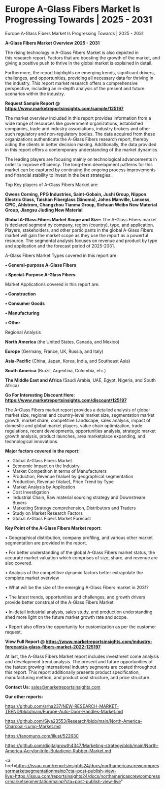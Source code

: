 # Europe A-Glass Fibers Market Is Progressing Towards | 2025 - 2031
Europe A-Glass Fibers Market Is Progressing Towards | 2025 - 2031

<Strong> A-Glass Fibers Market Overview 2025 - 2031</strong>

The rising technology in A-Glass Fibers Market is also depicted in this research report. Factors that are boosting the growth of the market, and giving a positive push to thrive in the global market is explained in detail.

Furthermore, the report highlights on emerging trends, significant drivers, challenges, and opportunities, providing all necessary data for thriving in the industry. This report market research offers a comprehensive perspective, including an in-depth analysis of the present and future scenarios within the industry.

<strong>Request Sample Report @ <a href=https://www.marketreportsinsights.com/sample/125197>https://www.marketreportsinsights.com/sample/125197</a></strong>

The market overview included in this report provides information from a wide range of resources like government organizations, established companies, trade and industry associations, industry brokers and other such regulatory and non-regulatory bodies. The data acquired from these organizations authenticate the A-Glass Fibers research report, thereby aiding the clients in better decision making. Additionally, the data provided in this report offers a contemporary understanding of the market dynamics.

The leading players are focusing mainly on technological advancements in order to improve efficiency. The long-term development patterns for this market can be captured by continuing the ongoing process improvements and financial stability to invest in the best strategies.

Top Key players of A-Glass Fibers Market are:

<strong>Owens Corning, PPG Industries, Saint-Gobain, Jushi Group, Nippon Electric Glass, Taishan Fiberglass (Sinoma), Johns Manville, Lanxess, CPIC, Ahlstrom, Changzhou Tianma Group, Sichuan Weibo New Material Group, Jiangsu Jiuding New Material</strong>

<strong><b>Global A-Glass Fibers Market Scope and Size:</b></strong>
The A-Glass Fibers market is declared segment by company, region (country), type, and application. Players, stakeholders, and other participants in the global A-Glass Fibers market will gain the market scope as they use the report as a powerful resource. The segmental analysis focuses on revenue and product by type and application and the forecast period of 2025-2031.

A-Glass Fibers Market Types covered in this report are:

<strong>• General-purpose A-Glass Fibers

• Special-Purpose A-Glass Fibers</strong>

Market Applications covered in this report are:

<strong>• Construction

• Consumer Goods

• Manufacturing

• Other</strong> 

Regional Analysis

<strong>North America</strong> (the United States, Canada, and Mexico)

<strong>Europe</strong> (Germany, France, UK, Russia, and Italy)

<strong>Asia-Pacific</strong> (China, Japan, Korea, India, and Southeast Asia)

<strong>South America</strong> (Brazil, Argentina, Colombia, etc.)

<strong>The Middle East and Africa</strong> (Saudi Arabia, UAE, Egypt, Nigeria, and South Africa)

<strong>Go For Interesting Discount Here: <a href=https://www.marketreportsinsights.com/discount/125197>https://www.marketreportsinsights.com/discount/125197</a></strong>

The A-Glass Fibers market report provides a detailed analysis of global market size, regional and country-level market size, segmentation market growth, market share, competitive Landscape, sales analysis, impact of domestic and global market players, value chain optimization, trade regulations, recent developments, opportunities analysis, strategic market growth analysis, product launches, area marketplace expanding, and technological innovations.

<strong><b>Major factors covered in the report:</b></strong>
<ul>
  <li>Global A-Glass Fibers Market </li>
  <li>Economic Impact on the Industry</li>
  <li>Market Competition in terms of Manufacturers</li>
  <li>Production, Revenue (Value) by geographical segmentation</li>
  <li>Production, Revenue (Value), Price Trend by Type</li>
  <li>Market Analysis by Application</li>
  <li>Cost Investigation</li>
  <li>Industrial Chain, Raw material sourcing strategy and Downstream Buyers</li>
  <li>Marketing Strategy comprehension, Distributors and Traders</li>
  <li>Study on Market Research Factors</li>
  <li>Global A-Glass Fibers Market Forecast</li>
</ul>

<strong><b>Key Point of the A-Glass Fibers Market report:</b></strong>

• Geographical distribution, company profiling, and various other market segmentation are provided in the report.

• For better understanding of the global A-Glass Fibers market status, the accurate market valuation which comprises of size, share, and revenue are also covered.

• Analysis of the competitive dynamic factors better extrapolate the complete market overview

• What will be the size of the emerging A-Glass Fibers market in 2031?

• The latest trends, opportunities and challenges, and growth drivers provide better construal of the A-Glass Fibers Market.

• In-detail industrial analysis, sales study, and production understanding shed more light on the future market growth rate and scope.

• Report also offers the opportunity for customization as per the customer request.

<strong><b>View Full Report @ <a href=https://www.marketreportsinsights.com/industry-forecast/a-glass-fibers-market-2022-125197>https://www.marketreportsinsights.com/industry-forecast/a-glass-fibers-market-2022-125197</a></b></strong>


At last, the A-Glass Fibers Market report includes investment come analysis and development trend analysis. The present and future opportunities of the fastest growing international industry segments are coated throughout this report. This report additionally presents product specification, manufacturing method, and product cost structure, and price structure.

<strong>Contact Us:</strong>
sales@marketreportsinsights.com

<strong>Our other reports:</strong>

<a href=https://github.com/arha237/NEW-RESEARCH-MARKET-TREND/blob/main/Europe-Auto-Door-Handles-Market.md>https://github.com/arha237/NEW-RESEARCH-MARKET-TREND/blob/main/Europe-Auto-Door-Handles-Market.md</a>

<a href=https://github.com/Siya23553/Research/blob/main/North-America-Charcoal-Lump-Market.md>https://github.com/Siya23553/Research/blob/main/North-America-Charcoal-Lump-Market.md</a>

<a href=https://tanomuno.com/illust/522630>https://tanomuno.com/illust/522630</a>

<a href=https://github.com/digitalgrowth4347/Marketing-strategy/blob/main/North-America-Acrylonitrile-Butadiene-Rubber-Market.md>https://github.com/digitalgrowth4347/Marketing-strategy/blob/main/North-America-Acrylonitrile-Butadiene-Rubber-Market.md</a>

<a href=https://issuu.com/reportsinsights24/docs/northamericascrewcompressormarketsegmentationmainp?cta=post-publish-view-live>https://issuu.com/reportsinsights24/docs/northamericascrewcompressormarketsegmentationmainp?cta=post-publish-view-live</a>"
